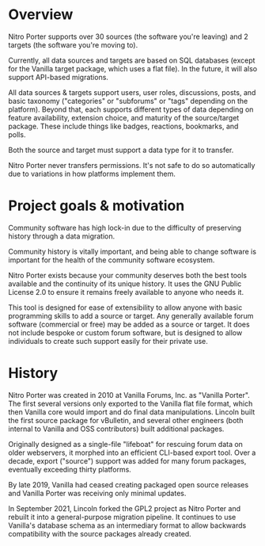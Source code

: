 # Overview

Nitro Porter supports over 30 sources (the software you're leaving) and 2 targets (the software you're moving to).

Currently, all data sources and targets are based on SQL databases (except for the Vanilla target package, which uses a flat file).
In the future, it will also support API-based migrations.

All data sources & targets support users, user roles, discussions, posts, and basic taxonomy ("categories" or "subforums" or "tags" depending on the platform).
Beyond that, each supports different types of data depending on feature availability, extension choice, and maturity of the source/target package.
These include things like badges, reactions, bookmarks, and polls.

Both the source and target must support a data type for it to transfer.

Nitro Porter never transfers permissions. It's not safe to do so automatically due to variations in how platforms implement them.

# Project goals & motivation

Community software has high lock-in due to the difficulty of preserving history through a data migration.

Community history is vitally important, and being able to change software is important for the health of the community software ecosystem.

Nitro Porter exists because your community deserves both the best tools available and the continuity of its unique history.
It uses the GNU Public License 2.0 to ensure it remains freely available to anyone who needs it.

This tool is designed for ease of extensibility to allow anyone with basic programming skills to add a source or target.
Any generally available forum software (commercial or free) may be added as a source or target.
It does not include bespoke or custom forum software, but is designed to allow individuals to create such support easily for their private use.

# History

Nitro Porter was created in 2010 at Vanilla Forums, Inc. as "Vanilla Porter". 
The first several versions only exported to the Vanilla flat file format, which then Vanilla core would import and do final data manipulations.
Lincoln built the first source package for vBulletin, and several other engineers (both internal to Vanilla and OSS contributors) built additional packages.

Originally designed as a single-file "lifeboat" for rescuing forum data on older webservers, it morphed into an efficient CLI-based export tool.
Over a decade, export ("source") support was added for many forum packages, eventually exceeding thirty platforms.

By late 2019, Vanilla had ceased creating packaged open source releases and Vanilla Porter was receiving only minimal updates.

In September 2021, Lincoln forked the GPL2 project as Nitro Porter and rebuilt it into a general-purpose migration pipeline.
It continues to use Vanilla's database schema as an intermediary format to allow backwards compatibility with the source packages already created.
